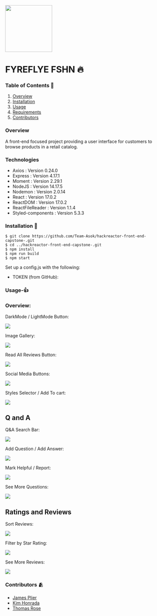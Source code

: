 <img src="./dist/3b26c257f02ae3bea978b5b565865b3d.png" height="150px">

# FYREFLYE FSHN 🔥

### Table of Contents 🏓
1. [Overview](#overview)
2. [Installation](#installation-🔨)
3. [Usage](#usage)
4. [Requirements](#requirements)
5. [Contributors](#contributors)

### Overview
A front-end focused project providing a user interface for customers to browse products in a retail catalog.

### Technologies
* Axios : Version 0.24.0
* Express : Version 4.17.1
* Moment : Version 2.29.1
* NodeJS : Version 14.17.5
* Nodemon : Version 2.0.14
* React : Version 17.0.2
* ReactDOM : Version 17.0.2
* ReactFileReader : Version 1.1.4
* Styled-components : Version 5.3.3

### Installation 🔨
```
$ git clone https://github.com/Team-Asok/hackreactor-front-end-capstone-.git
$ cd ../hackreactor-front-end-capstone-.git
$ npm install
$ npm run build
$ npm start
```
Set up a config.js with the following:

* TOKEN (from GitHub):

### Usage-👍

### Overview:

DarkMode / LightMode Button:

![](./Gifs/Darkmode.gif)

Image Gallery:

![](./Gifs/image-Gallery.gif)

Read All Reviews Button:

![](./Gifs/ReadAllReviews.gif)

Social Media Buttons:

![](./Gifs/SocialMediabuttons.gif)

Styles Selector / Add To cart:

![](./Gifs/Style%20Selector-bag.gif)

## Q and A

Q&A Search Bar:

![](./Gifs/QASearchBar.gif)

Add Question / Add Answer:

![](./Gifs/AddAnswer-Question.gif)

Mark Helpful / Report:

![](./Gifs/Help-Report-Buttons.gif)

See More Questions:

![](./Gifs/SeeMoreQuestions.gif)

## Ratings and Reviews

Sort Reviews:

![](./Gifs/ReviewSort.gif)

Filter by Star Rating:

![](./Gifs/StarFilter.gif)

See More Reviews:

![](./Gifs/ExpandReviews.gif)







### Contributors 🫂
- [James Plier](https://www.linkedin.com/in/james-plier-ab9900107/)
- [Kim Honrada](https://www.linkedin.com/in/kimhonrada21/)
- [Thomas Rose](https://www.linkedin.com/in/thomas-rose1990/)
